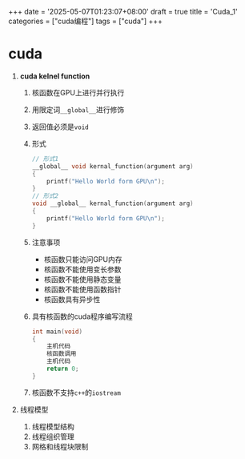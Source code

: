 +++
date = '2025-05-07T01:23:07+08:00'
draft = true
title = 'Cuda_1'
categories = ["cuda编程"]
tags = ["cuda"]
+++
# cuda

1. **cuda kelnel function**

    1. 核函数在GPU上进行并行执行

    2. 用限定词`__global__`进行修饰

    3. 返回值必须是`void`

    4. 形式

        ~~~c++
        // 形式1
        __global__ void kernal_function(argument arg)
        {
            printf("Hello World form GPU\n");
        }
        // 形式2
        void __global__ kernal_function(argument arg)
        {
        	printf("Hello World form GPU\n");    
        }
        ~~~

    5. 注意事项

        - 核函数只能访问GPU内存
        - 核函数不能使用变长参数
        - 核函数不能使用静态变量
        - 核函数不能使用函数指针
        - 核函数具有异步性 

    6. 具有核函数的cuda程序编写流程

        ~~~c++
        int main(void)
        {
            主机代码
        	核函数调用
            主机代码
            return 0;
        }
        ~~~

    7. 核函数不支持`c++`的`iostream`

2. 线程模型

    1. 线程模型结构
    2. 线程组织管理
    3. 网格和线程块限制

    